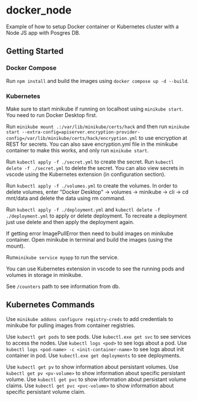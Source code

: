 # docker_node

Example of how to setup Docker container or Kubernetes cluster with a Node JS app with Posgres DB.

## Getting Started

### Docker Compose
Run ```npm install``` and build the images using ```docker compose up -d --build```.

### Kubernetes

Make sure to start minikube if running on localhost using ```minikube start```. You need to run Docker Desktop first.

Run  ```minikube mount .:/var/lib/minikube/certs/hack``` and then run ```minikube start --extra-config=apiserver.encryption-provider-config=/var/lib/minikube/certs/hack/encryption.yml``` to use encryption at REST for secrets. You can also save encryption.yml file in the minikube container to make this works, and only run ```minikube start```.

Run ```kubectl apply -f ./secret.yml``` to create the secret.
Run ```kubectl delete -f ./secret.yml``` to delete the secret.
You can also view secrets in vscode using the Kubernetes extension (in configuration section).

Run ```kubectl apply -f ./volumes.yml``` to create the volumes.
In order to delete volumes, enter "Docker Desktop" -> volumes -> minikube -> cli -> cd mnt/data and delete the data using rm command.

Run ```kubectl apply -f ./deployment.yml``` and ```kubectl delete -f ./deployment.yml``` to apply or delete deployment.
To recreate a deployment just use delete and then apply the deployment again.

If getting error ImagePullError then need to build images on minikube container. Open minikube in terminal and build the images (using the mount).

Run```minikube service myapp``` to run the service.

You can use Kubernetes extension in vscode to see the running pods and volumes in storage in minikube.

See ```/counters``` path to see information from db.

## Kubernetes Commands

Use ```minikube addons configure registry-creds``` to add credentials to minikube for pulling images from container registries.

Use ```kubectl get pods``` to see pods.
Use ```kubectl.exe get svc``` to see services to access the nodes.
Use ```kubectl logs <pod>``` to see logs about a pod.
Use ```kubectl logs <pod-name> -c <init-container-name>``` to see logs about init container in pod.
Use ```kubectl.exe get deployments``` to see deployments.

Use ```kubectl get pv``` to show information about persistant volumes.
Use ```kubectl get pv <pv-volume>``` to show information about specific persistant volume.
Use ```kubectl get pvc``` to show information about persistant volume claims.
Use ```kubectl get pvc <pvc-volume>``` to show information about specific persistant volume claim.
